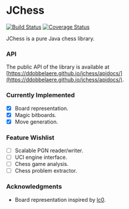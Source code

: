 # JChess

[![Build Status](https://travis-ci.org/ddobbelaere/jchess.svg?branch=master)](https://travis-ci.org/ddobbelaere/jchess)
[![Coverage Status](https://coveralls.io/repos/github/ddobbelaere/jchess/badge.svg?branch=master)](https://coveralls.io/github/ddobbelaere/jchess?branch=master)

JChess is a pure Java chess library.

### API

The public API of the library is available at [https://ddobbelaere.github.io/jchess/apidocs/](https://ddobbelaere.github.io/jchess/apidocs/).

### Currently Implemented

- [x] Board representation.
- [x] Magic bitboards.
- [x] Move generation.

### Feature Wishlist

- [ ] Scalable PGN reader/writer.
- [ ] UCI engine interface.
- [ ] Chess game analysis.
- [ ] Chess problem extractor.

### Acknowledgments

- Board representation inspired by [lc0](https://github.com/LeelaChessZero/lc0).
